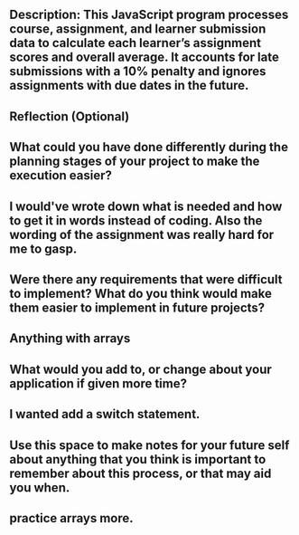 

## Description: This JavaScript program processes course, assignment, and learner submission data to calculate each learner’s assignment scores and overall average. It accounts for late submissions with a 10% penalty and ignores assignments with due dates in the future.


## Reflection (Optional)
## What could you have done differently during the planning stages of your project to make the execution easier?
## I would've wrote down what is needed and how to get it in words instead of coding. Also the wording of the assignment was really hard for me to gasp. 

## Were there any requirements that were difficult to implement? What do you think would make them easier to implement in future projects?
## Anything with arrays 

## What would you add to, or change about your application if given more time?
## I wanted add a switch statement. 

## Use this space to make notes for your future self about anything that you think is important to remember about this process, or that may aid you when.

## practice arrays more. 